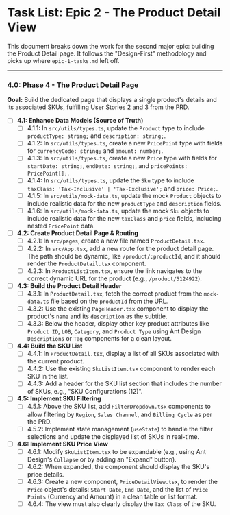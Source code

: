 # Task List: Epic 2 - The Product Detail View

This document breaks down the work for the second major epic: building the Product Detail page. It follows the "Design-First" methodology and picks up where `epic-1-tasks.md` left off.

---

### 4.0: Phase 4 - The Product Detail Page

**Goal:** Build the dedicated page that displays a single product's details and its associated SKUs, fulfilling User Stories 2 and 3 from the PRD.

- [ ] **4.1: Enhance Data Models (Source of Truth)**
    - [ ] 4.1.1: In `src/utils/types.ts`, update the `Product` type to include `productType: string;` and `description: string;`.
    - [ ] 4.1.2: In `src/utils/types.ts`, create a new `PricePoint` type with fields for `currencyCode: string;` and `amount: number;`.
    - [ ] 4.1.3: In `src/utils/types.ts`, create a new `Price` type with fields for `startDate: string;`, `endDate: string;`, and `pricePoints: PricePoint[];`.
    - [ ] 4.1.4: In `src/utils/types.ts`, update the `Sku` type to include `taxClass: 'Tax-Inclusive' | 'Tax-Exclusive';` and `price: Price;`.
    - [ ] 4.1.5: In `src/utils/mock-data.ts`, update the mock `Product` objects to include realistic data for the new `productType` and `description` fields.
    - [ ] 4.1.6: In `src/utils/mock-data.ts`, update the mock `Sku` objects to include realistic data for the new `taxClass` and `price` fields, including nested `PricePoint` data.

- [ ] **4.2: Create Product Detail Page & Routing**
    - [ ] 4.2.1: In `src/pages`, create a new file named `ProductDetail.tsx`.
    - [ ] 4.2.2: In `src/App.tsx`, add a new route for the product detail page. The path should be dynamic, like `/product/:productId`, and it should render the `ProductDetail.tsx` component.
    - [ ] 4.2.3: In `ProductListItem.tsx`, ensure the link navigates to the correct dynamic URL for the product (e.g., `/product/5124922`).

- [ ] **4.3: Build the Product Detail Header**
    - [ ] 4.3.1: In `ProductDetail.tsx`, fetch the correct product from the `mock-data.ts` file based on the `productId` from the URL.
    - [ ] 4.3.2: Use the existing `PageHeader.tsx` component to display the product's `name` and its `description` as the subtitle.
    - [ ] 4.3.3: Below the header, display other key product attributes like `Product ID`, `LOB`, `Category`, and `Product Type` using Ant Design `Descriptions` or `Tag` components for a clean layout.

- [ ] **4.4: Build the SKU List**
    - [ ] 4.4.1: In `ProductDetail.tsx`, display a list of all SKUs associated with the current product.
    - [ ] 4.4.2: Use the existing `SkuListItem.tsx` component to render each SKU in the list.
    - [ ] 4.4.3: Add a header for the SKU list section that includes the number of SKUs, e.g., "SKU Configurations (12)".

- [ ] **4.5: Implement SKU Filtering**
    - [ ] 4.5.1: Above the SKU list, add `FilterDropdown.tsx` components to allow filtering by `Region`, `Sales Channel`, and `Billing Cycle` as per the PRD.
    - [ ] 4.5.2: Implement state management (`useState`) to handle the filter selections and update the displayed list of SKUs in real-time.

- [ ] **4.6: Implement SKU Price View**
    - [ ] 4.6.1: Modify `SkuListItem.tsx` to be expandable (e.g., using Ant Design's `Collapse` or by adding an "Expand" button).
    - [ ] 4.6.2: When expanded, the component should display the SKU's price details.
    - [ ] 4.6.3: Create a new component, `PriceDetailView.tsx`, to render the `Price` object's details: `Start Date`, `End Date`, and the list of `Price Points` (Currency and Amount) in a clean table or list format.
    - [ ] 4.6.4: The view must also clearly display the `Tax Class` of the SKU. 